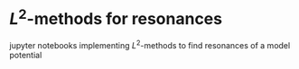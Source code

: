 # <i>L</i><sup>2</sup>-methods for resonances
jupyter notebooks implementing <i>L</i><sup>2</sup>-methods to find resonances of a model potential


